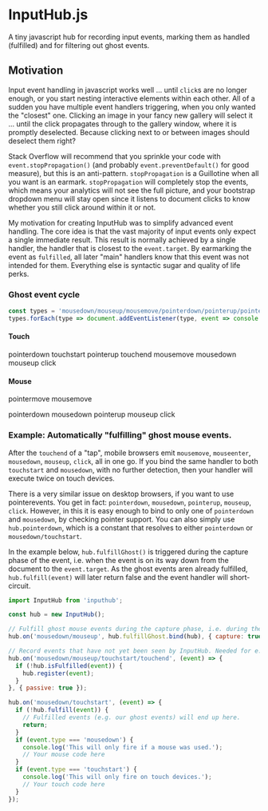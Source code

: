 # InputHub.js
A tiny javascript hub for recording input events, marking them as handled (fulfilled) and for filtering out ghost events.

## Motivation

Input event handling in javascript works well ... until `click`s are no longer enough, or you start nesting interactive elements within each other. All of a sudden you have multiple event handlers triggering, when you only wanted the "closest" one. Clicking an image in your fancy new gallery will select it ... until the click propagates through to the gallery window, where it is promptly deselected. Because clicking next to or between images should deselect them right?

Stack Overflow will recommend that you sprinkle your code with `event.stopPropagation()` (and probably `event.preventDefault()` for good measure), but this is an anti-pattern. `stopPropagation` is a Guillotine when all you want is an earmark. `stopPropagation` will completely stop the events, which means your analytics will not see the full picture, and your bootstrap dropdown menu will stay open since it listens to document clicks to know whether you still click around within it or not.

My motivation for creating InputHub was to simplify advanced event handling. The core idea is that the vast majority of input events only expect a single immediate result. This result is normally achieved by a single handler, the handler that is closest to the `event.target`. By earmarking the event as `fulfilled`, all later "main" handlers know that this event was not intended for them. Everything else is syntactic sugar and quality of life perks.


### Ghost event cycle

``` js
const types = 'mousedown/mouseup/mousemove/pointerdown/pointerup/pointermove/touchstart/touchend/touchmove/click'.split('/');
types.forEach(type => document.addEventListener(type, event => console.log(event.type, event.target)));
```

#### Touch
pointerdown
touchstart
pointerup
touchend
mousemove
mousedown
mouseup
click

#### Mouse
pointermove
mousemove

pointerdown
mousedown
pointerup
mouseup
click

### Example: Automatically "fulfilling" ghost mouse events.

After the `touchend` of a "tap", mobile browsers emit `mousemove`, `mouseenter`, `mousedown`, `mouseup`, `click`, all in one go. If you bind the same handler to both `touchstart` and `mousedown`, with no further detection, then your handler will execute twice on touch devices.

There is a very similar issue on desktop browsers, if you want to use pointerevents. You get in fact: `pointerdown`, `mousedown`, `pointerup`, `mouseup`, `click`. However, in this it is easy enough to bind to only one of `pointerdown` and `mousedown`, by checking pointer support. You can also simply use `hub.pointerdown`, which is a constant that resolves to either `pointerdown` or `mousedown/touchstart`.

In the example below, `hub.fulfillGhost()` is triggered during the capture phase of the event, i.e. when the event is on its way down from the document to the `event.target`. As the ghost events aren already fulfilled, `hub.fulfill(event)` will later return false and the event handler will short-circuit.

```js
import InputHub from 'inputhub';

const hub = new InputHub();

// Fulfill ghost mouse events during the capture phase, i.e. during the events way from the document down to the target. (before normal handlers)
hub.on('mousedown/mouseup', hub.fulfillGhost.bind(hub), { capture: true, passive: true });

// Record events that have not yet been seen by InputHub. Needed for e.g. fulfillGhost to work.
hub.on('mousedown/mouseup/touchstart/touchend', (event) => {
  if (!hub.isFulfilled(event)) {
    hub.register(event);
  }
}, { passive: true });

hub.on('mousedown/touchstart', (event) => {
  if (!hub.fulfill(event)) {
    // Fulfilled events (e.g. our ghost events) will end up here.
    return;
  }
  if (event.type === 'mousedown') {
    console.log('This will only fire if a mouse was used.');
    // Your mouse code here
  }
  if (event.type === 'touchstart') {
    console.log('This will only fire on touch devices.');
    // Your touch code here
  }
});
```
